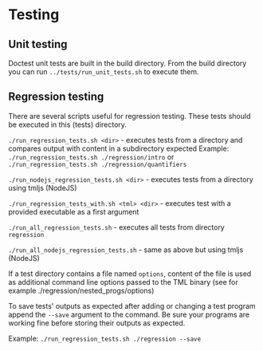 # Testing

## Unit testing

Doctest unit tests are built in the build directory.
From the build directory you can run `../tests/run_unit_tests.sh` to execute
them.

## Regression testing

There are several scripts useful for regression testing.
These tests should be executed in this (tests) directory.

`./run_regression_tests.sh <dir>`
	- executes tests from a directory and compares output with content in
	a subdirectory expected
	Example: `./run_regression_tests.sh ./regression/intro`
	or `./run_regression_tests.sh ./regression/quantifiers`

`./run_nodejs_regression_tests.sh <dir>`
	- executes tests from a directory using tmljs (NodeJS)

`./run_regression_tests_with.sh <tml> <dir>`
	- executes test with a provided executable as a first argument

`./run_all_regression_tests.sh`
	- executes all tests from directory `regression`

`./run_all_nodejs_regression_tests.sh`
	- same as above but using tmljs (NodeJS)

If a test directory contains a file named `options`, content of the file is used
as additional command line options passed to the TML binary (see for example
./regression/nested_progs/options)

To save tests' outputs as expected after adding or changing a test program
append the `--save` argument to the command. Be sure your programs are working
fine before storing their outputs as expected.

Example: `./run_regression_tests.sh ./regression --save`
